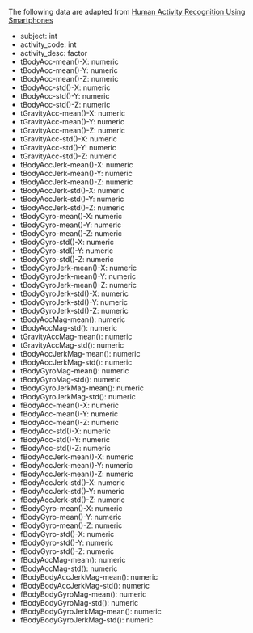 The following data are adapted from [Human Activity Recognition Using Smartphones](http://archive.ics.uci.edu/ml/datasets/Human+Activity+Recognition+Using+Smartphones)

* subject: int
* activity_code: int
* activity_desc: factor
* tBodyAcc-mean()-X: numeric
* tBodyAcc-mean()-Y: numeric
* tBodyAcc-mean()-Z: numeric
* tBodyAcc-std()-X: numeric
* tBodyAcc-std()-Y: numeric
* tBodyAcc-std()-Z: numeric
* tGravityAcc-mean()-X: numeric
* tGravityAcc-mean()-Y: numeric
* tGravityAcc-mean()-Z: numeric
* tGravityAcc-std()-X: numeric
* tGravityAcc-std()-Y: numeric
* tGravityAcc-std()-Z: numeric
* tBodyAccJerk-mean()-X: numeric
* tBodyAccJerk-mean()-Y: numeric
* tBodyAccJerk-mean()-Z: numeric
* tBodyAccJerk-std()-X: numeric
* tBodyAccJerk-std()-Y: numeric
* tBodyAccJerk-std()-Z: numeric
* tBodyGyro-mean()-X: numeric
* tBodyGyro-mean()-Y: numeric
* tBodyGyro-mean()-Z: numeric
* tBodyGyro-std()-X: numeric
* tBodyGyro-std()-Y: numeric
* tBodyGyro-std()-Z: numeric
* tBodyGyroJerk-mean()-X: numeric
* tBodyGyroJerk-mean()-Y: numeric
* tBodyGyroJerk-mean()-Z: numeric
* tBodyGyroJerk-std()-X: numeric
* tBodyGyroJerk-std()-Y: numeric
* tBodyGyroJerk-std()-Z: numeric
* tBodyAccMag-mean(): numeric
* tBodyAccMag-std(): numeric
* tGravityAccMag-mean(): numeric
* tGravityAccMag-std(): numeric
* tBodyAccJerkMag-mean(): numeric
* tBodyAccJerkMag-std(): numeric
* tBodyGyroMag-mean(): numeric
* tBodyGyroMag-std(): numeric
* tBodyGyroJerkMag-mean(): numeric
* tBodyGyroJerkMag-std(): numeric
* fBodyAcc-mean()-X: numeric
* fBodyAcc-mean()-Y: numeric
* fBodyAcc-mean()-Z: numeric
* fBodyAcc-std()-X: numeric
* fBodyAcc-std()-Y: numeric
* fBodyAcc-std()-Z: numeric
* fBodyAccJerk-mean()-X: numeric
* fBodyAccJerk-mean()-Y: numeric
* fBodyAccJerk-mean()-Z: numeric
* fBodyAccJerk-std()-X: numeric
* fBodyAccJerk-std()-Y: numeric
* fBodyAccJerk-std()-Z: numeric
* fBodyGyro-mean()-X: numeric
* fBodyGyro-mean()-Y: numeric
* fBodyGyro-mean()-Z: numeric
* fBodyGyro-std()-X: numeric
* fBodyGyro-std()-Y: numeric
* fBodyGyro-std()-Z: numeric
* fBodyAccMag-mean(): numeric
* fBodyAccMag-std(): numeric
* fBodyBodyAccJerkMag-mean(): numeric
* fBodyBodyAccJerkMag-std(): numeric
* fBodyBodyGyroMag-mean(): numeric
* fBodyBodyGyroMag-std(): numeric
* fBodyBodyGyroJerkMag-mean(): numeric
* fBodyBodyGyroJerkMag-std(): numeric
